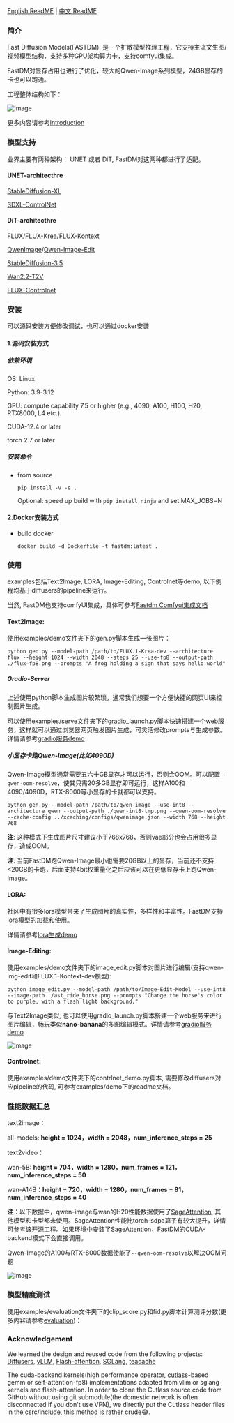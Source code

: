 [English ReadME](README_en.md) | [中文 ReadME](README.md)

### 简介

Fast Diffusion Models(FASTDM): 是一个扩散模型推理工程，它支持主流文生图/视频模型结构，支持多种GPU架构算力卡，支持comfyui集成。

FastDM对显存占用也进行了优化，较大的Qwen-Image系列模型，24GB显存的卡也可以跑通。

工程整体结构如下：

![image](./assets/architecture.PNG)

更多内容请参考[introduction](./doc/introduction.md)

### 模型支持
业界主要有两种架构： UNET 或者 DiT, FastDM对这两种都进行了适配。
#### UNET-architecthre
[StableDiffusion-XL](https://huggingface.co/stabilityai/stable-diffusion-xl-base-1.0)

[SDXL-ControlNet](https://huggingface.co/collections/diffusers/sdxl-controlnets-64f9c35846f3f06f5abe351f)
#### DiT-architecthre
[FLUX](https://huggingface.co/black-forest-labs/FLUX.1-dev)/[FLUX-Krea](https://huggingface.co/black-forest-labs/FLUX.1-Krea-dev)/[FLUX-Kontext](https://huggingface.co/black-forest-labs/FLUX.1-Kontext-dev)

[QwenImage](https://huggingface.co/Qwen/Qwen-Image)/[Qwen-Image-Edit](https://huggingface.co/Qwen/Qwen-Image-Edit)

[StableDiffusion-3.5](https://huggingface.co/stabilityai/stable-diffusion-3.5-medium)

[Wan2.2-T2V](https://huggingface.co/Wan-AI/Wan2.2-T2V-A14B-Diffusers)

[FLUX-Controlnet](https://huggingface.co/XLabs-AI/flux-controlnet-collections)

### 安装

可以源码安装方便修改调试，也可以通过docker安装

#### 1.源码安装方式

##### 依赖环境

OS: Linux

Python: 3.9-3.12

GPU: compute capability 7.5 or higher (e.g., 4090, A100, H100, H20, RTX8000, L4 etc.).

CUDA-12.4 or later

torch 2.7 or later

##### 安装命令

- from source

    `pip install -v -e .`

    Optional: speed up build with `pip install ninja` and set MAX_JOBS=N

#### 2.Docker安装方式
- build docker

    `docker build -d Dockerfile -t fastdm:latest .`

### 使用

examples包括Text2Image, LORA, Image-Editing, Controlnet等demo, 以下例程均基于diffusers的pipeline来运行。

当然, FastDM也支持comfyUI集成，具体可参考[Fastdm Comfyui集成文档](./comfyui/README.md)

#### Text2Image:

使用examples/demo文件夹下的gen.py脚本生成一张图片：

`python gen.py --model-path /path/to/FLUX.1-Krea-dev --architecture flux --height 1024 --width 2048 --steps 25 --use-fp8 --output-path ./flux-fp8.png --prompts "A frog holding a sign that says hello world"`

##### Gradio-Server

上述使用python脚本生成图片较繁琐，通常我们想要一个方便快捷的网页UI来控制图片生成。
    
可以使用examples/serve文件夹下的gradio_launch.py脚本快速搭建一个web服务，这样就可以通过浏览器网页触发图片生成，可灵活修改prompts与生成参数。详情请参考[gradio服务demo](./examples/serve/readme.md)

##### 小显存卡跑Qwen-Image(比如4090D)

Qwen-Image模型通常需要五六十GB显存才可以运行，否则会OOM。可以配置`--qwen-oom-resolve`，使其只需20多GB显存即可运行，这样A100和4090/4090D，RTX-8000等小显存的卡就都可以支持。

`python gen.py --model-path /path/to/qwen-image --use-int8 --architecture qwen --output-path ./qwen-int8-tmp.png --qwen-oom-resolve --cache-config ../xcaching/configs/qwenimage.json --width 768 --height 768`

**注**: 这种模式下生成图片尺寸建议小于768x768，否则vae部分也会占用很多显存，造成OOM。

**注**: 当前FastDM跑Qwen-Image最小也需要20GB以上的显存，当前还不支持<20GB的卡跑，后面支持4bit权重量化之后应该可以在更低显存卡上跑Qwen-Image。

#### LORA:

社区中有很多lora模型带来了生成图片的真实性，多样性和丰富性。FastDM支持lora模型的加载和使用。

详情请参考[lora生成demo](./examples/lora-gen/readme.md)

#### Image-Editing:

使用examples/demo文件夹下的image_edit.py脚本对图片进行编辑(支持qwen-img-edit和FLUX.1-Kontext-dev模型):

`python image_edit.py --model-path /path/to/Image-Edit-Model --use-int8 --image-path ./ast_ride_horse.png --prompts "Change the horse's color to purple, with a flash light background."`

与Text2Image类似, 也可以使用gradio_launch.py脚本搭建一个web服务来进行图片编辑，畅玩类似**nano-banana**的多图编辑模式。详情请参考[gradio服务demo](./examples/serve/readme.md)

![image](./assets/img-edit.PNG)

#### Controlnet:

使用examples/demo文件夹下的contrlnet_demo.py脚本, 需要修改diffusers对应pipeline的代码, 可参考examples/demo下的readme文档。

### 性能数据汇总

text2image：

  all-models: **height = 1024，width = 2048，num_inference_steps = 25**

text2video：
    
  wan-5B: **height = 704，width = 1280，num_frames = 121，num_inference_steps = 50**
    
  wan-A14B：**height = 720，width = 1280，num_frames = 81，num_inference_steps = 40**

**注**：以下数据中，qwen-image与wan的H20性能数据使用了[SageAttention](https://github.com/thu-ml/SageAttention), 其他模型和卡型都未使用。SageAttention性能比torch-sdpa算子有较大提升，详情可参考该[开源工程](https://github.com/thu-ml/SageAttention)。如果环境中安装了SageAttention，FastDM的CUDA-backend模式下会直接调用。

Qwen-Image的A100与RTX-8000数据使能了`--qwen-oom-resolve`以解决OOM问题

![image](./assets/perf.PNG)

### 模型精度测试

使用examples/evaluation文件夹下的clip_score.py和fid.py脚本计算测评分数(更多内容请参考[evaluation](./examples/evaluation/README.md))：

### Acknowledgement

We learned the design and reused code from the following projects: [Diffusers](https://github.com/huggingface/diffusers), [vLLM](https://github.com/vllm-project/vllm), [Flash-attention](https://github.com/Dao-AILab/flash-attention), [SGLang](https://github.com/sgl-project/sglang), [teacache](https://github.com/ali-vilab/TeaCache)

The cuda-backend kernels(high performance operator, [cutlass](https://github.com/NVIDIA/cutlass/tree/v4.1.0)-based gemm or self-attention-fp8) implementations adapted from vllm or sglang kernels and flash-attention. In order to clone the Cutlass source code from GitHub without using git submodule(the domestic network is often disconnected if you don't use VPN), we directly put the Cutlass header files in the csrc/include, this method is rather crude😂.